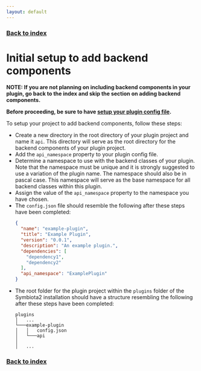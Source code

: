 ```yaml
---
layout: default
---
```


### [Back to index](./index.html)

# Initial setup to add backend components

**NOTE: If you are not planning on including backend components in your plugin, go back to the index and skip the section 
on adding backend components.**

**Before proceeding, be sure to have [setup your plugin config file](./initial-config-file-setup.html).**

To setup your project to add backend components, follow these steps:
- Create a new directory in the root directory of your plugin project and name it `api`. This directory will serve as the 
  root directory for the backend components of your plugin project.
- Add the `api_namespace` property to your plugin config file.
- Determine a namespace to use with the backend classes of your plugin. Note that the namespace must be unique and it is 
  strongly suggested to use a variation of the plugin name. The namespace should also be in pascal case. This namespace 
  will serve as the base namespace for all backend classes within this plugin.
- Assign the value of the `api_namespace` property to the namespace you have chosen.
- The `config.json` file should resemble the following after these steps have been completed:
    ```json
    {
      "name": "example-plugin",
      "title": "Example Plugin",
      "version": "0.0.1",
      "description": "An example plugin.",
      "dependencies": [
        "dependency1",
        "dependency2"
      ],
      "api_namespace": "ExamplePlugin"
    }
    ```
- The root folder for the plugin project within the `plugins` folder of the Symbiota2 installation should have a 
    structure resembling the following after these steps have been completed:
    ```
    plugins
    │   ...
    └───example-plugin
    │   │   config.json
    │   └───api
    │   
    │   ...
    ```

### [Back to index](./index.html)
